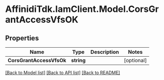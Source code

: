# AffinidiTdk.IamClient.Model.CorsGrantAccessVfsOK

## Properties

Name | Type | Description | Notes
------------ | ------------- | ------------- | -------------
**CorsGrantAccessVfsOk** | **string** |  | [optional] 

[[Back to Model list]](../README.md#documentation-for-models) [[Back to API list]](../README.md#documentation-for-api-endpoints) [[Back to README]](../README.md)

